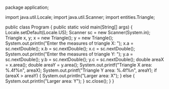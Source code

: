 package application;

import java.util.Locale;
import java.util.Scanner;
import entities.Triangle;

public class Program {
	public static void main(String[] args) {
		Locale.setDefault(Locale.US);
		Scanner sc = new Scanner(System.in);
		Triangle x, y;
		x = new Triangle();
		y = new Triangle();
		System.out.println("Enter the measures of triangle X: ");
		x.a = sc.nextDouble();
		x.b = sc.nextDouble();
		x.c = sc.nextDouble();
		System.out.println("Enter the measures of triangle Y: ");
		y.a = sc.nextDouble();
		y.b = sc.nextDouble();
		y.c = sc.nextDouble();
		double areaX = x.area();
		double areaY = y.area();
		System.out.printf("Triangle X area: %.4f%n", areaX);
		System.out.printf("Triangle Y area: %.4f%n", areaY);
		if (areaX > areaY) {
		System.out.println("Larger area: X");
		}
		else {
		System.out.println("Larger area: Y");
		}
		sc.close();
	}
}
